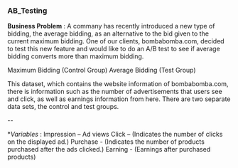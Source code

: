 ### AB_Testing

**Business Problem** : A commany has recently introduced a new type of bidding, the average bidding, as an alternative to the bid given to the current maximum bidding.
One of our clients, bombabomba.com, decided to test this new feature and would like to do an A/B test to see if average bidding converts more than maximum bidding.

Maximum Bidding (Control Group)
Average Bidding (Test Group)

This dataset, which contains the website information of bombabomba.com, there is information such as the number of advertisements that users see and click, as well as earnings information from here. There are two separate data sets, the control and test groups.

--

**Variables* :
Impression – Ad views
Click – (Indicates the number of clicks on the displayed ad.)
Purchase - (Indicates the number of products purchased after the ads clicked.)
Earning - (Earnings after purchased products)
